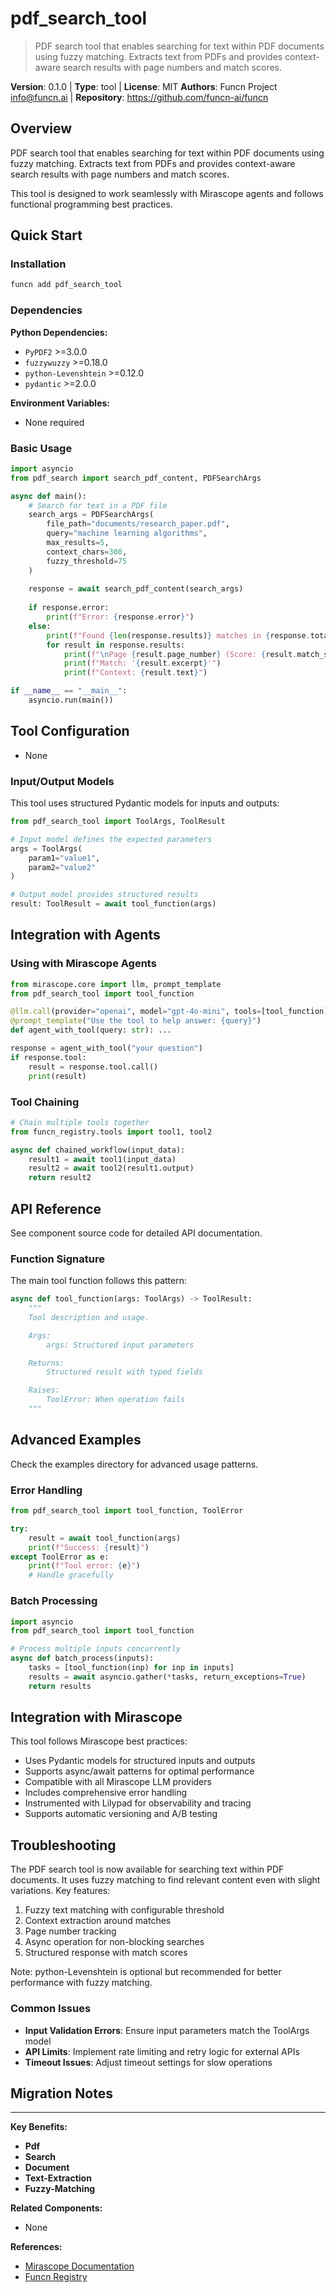 # pdf_search_tool

> PDF search tool that enables searching for text within PDF documents using fuzzy matching. Extracts text from PDFs and provides context-aware search results with page numbers and match scores.

**Version**: 0.1.0 | **Type**: tool | **License**: MIT
**Authors**: Funcn Project <info@funcn.ai> | **Repository**: https://github.com/funcn-ai/funcn

## Overview

PDF search tool that enables searching for text within PDF documents using fuzzy matching. Extracts text from PDFs and provides context-aware search results with page numbers and match scores.

This tool is designed to work seamlessly with Mirascope agents and follows functional programming best practices.

## Quick Start

### Installation

```bash
funcn add pdf_search_tool
```

### Dependencies

**Python Dependencies:**

- `PyPDF2` >=3.0.0
- `fuzzywuzzy` >=0.18.0
- `python-Levenshtein` >=0.12.0
- `pydantic` >=2.0.0

**Environment Variables:**

- None required

### Basic Usage

```python
import asyncio
from pdf_search import search_pdf_content, PDFSearchArgs

async def main():
    # Search for text in a PDF file
    search_args = PDFSearchArgs(
        file_path="documents/research_paper.pdf",
        query="machine learning algorithms",
        max_results=5,
        context_chars=300,
        fuzzy_threshold=75
    )
    
    response = await search_pdf_content(search_args)
    
    if response.error:
        print(f"Error: {response.error}")
    else:
        print(f"Found {len(response.results)} matches in {response.total_pages} pages")
        for result in response.results:
            print(f"\nPage {result.page_number} (Score: {result.match_score}%)")
            print(f"Match: '{result.excerpt}'")
            print(f"Context: {result.text}")

if __name__ == "__main__":
    asyncio.run(main())
```

## Tool Configuration

- None

### Input/Output Models

This tool uses structured Pydantic models for inputs and outputs:

```python
from pdf_search_tool import ToolArgs, ToolResult

# Input model defines the expected parameters
args = ToolArgs(
    param1="value1",
    param2="value2"
)

# Output model provides structured results
result: ToolResult = await tool_function(args)
```

## Integration with Agents

### Using with Mirascope Agents

```python
from mirascope.core import llm, prompt_template
from pdf_search_tool import tool_function

@llm.call(provider="openai", model="gpt-4o-mini", tools=[tool_function])
@prompt_template("Use the tool to help answer: {query}")
def agent_with_tool(query: str): ...

response = agent_with_tool("your question")
if response.tool:
    result = response.tool.call()
    print(result)
```

### Tool Chaining

```python
# Chain multiple tools together
from funcn_registry.tools import tool1, tool2

async def chained_workflow(input_data):
    result1 = await tool1(input_data)
    result2 = await tool2(result1.output)
    return result2
```

## API Reference

See component source code for detailed API documentation.

### Function Signature

The main tool function follows this pattern:

```python
async def tool_function(args: ToolArgs) -> ToolResult:
    """
    Tool description and usage.

    Args:
        args: Structured input parameters

    Returns:
        Structured result with typed fields

    Raises:
        ToolError: When operation fails
    """
```

## Advanced Examples

Check the examples directory for advanced usage patterns.

### Error Handling

```python
from pdf_search_tool import tool_function, ToolError

try:
    result = await tool_function(args)
    print(f"Success: {result}")
except ToolError as e:
    print(f"Tool error: {e}")
    # Handle gracefully
```

### Batch Processing

```python
import asyncio
from pdf_search_tool import tool_function

# Process multiple inputs concurrently
async def batch_process(inputs):
    tasks = [tool_function(inp) for inp in inputs]
    results = await asyncio.gather(*tasks, return_exceptions=True)
    return results
```

## Integration with Mirascope

This tool follows Mirascope best practices:

- Uses Pydantic models for structured inputs and outputs
- Supports async/await patterns for optimal performance
- Compatible with all Mirascope LLM providers
- Includes comprehensive error handling
- Instrumented with Lilypad for observability and tracing
- Supports automatic versioning and A/B testing

## Troubleshooting

The PDF search tool is now available for searching text within PDF documents. It uses fuzzy matching to find relevant content even with slight variations. Key features:

1. Fuzzy text matching with configurable threshold
2. Context extraction around matches
3. Page number tracking
4. Async operation for non-blocking searches
5. Structured response with match scores

Note: python-Levenshtein is optional but recommended for better performance with fuzzy matching.

### Common Issues

- **Input Validation Errors**: Ensure input parameters match the ToolArgs model
- **API Limits**: Implement rate limiting and retry logic for external APIs
- **Timeout Issues**: Adjust timeout settings for slow operations

## Migration Notes

---

**Key Benefits:**

- **Pdf**
- **Search**
- **Document**
- **Text-Extraction**
- **Fuzzy-Matching**

**Related Components:**

- None

**References:**

- [Mirascope Documentation](https://mirascope.com)
- [Funcn Registry](https://github.com/funcn-ai/funcn)
